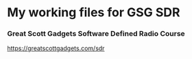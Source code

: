 # My working files for GSG SDR

### Great Scott Gadgets Software Defined Radio Course

https://greatscottgadgets.com/sdr


